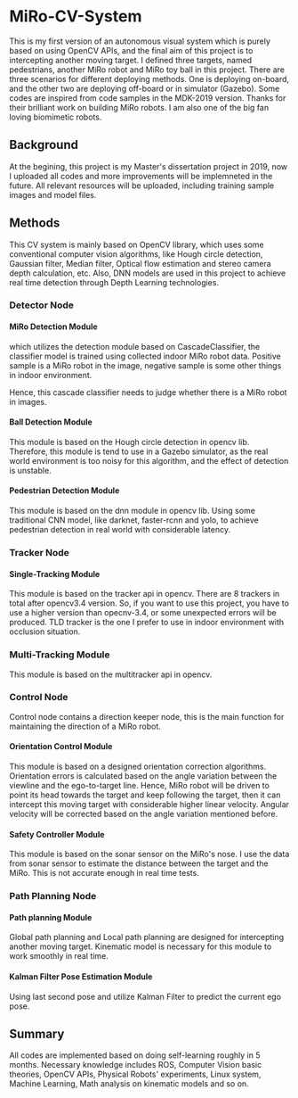 # MiRo-CV-System

This is my first version of an autonomous visual system which is purely based on using OpenCV APIs, and the final aim of this project is to intercepting another moving target. I defined three targets, named pedestrians, another MiRo robot and MiRo toy ball in this project. There are three scenarios for different deploying methods. One is deploying on-board, and the other two are deploying off-board or in simulator (Gazebo).  Some codes are inspired from code samples in the MDK-2019 version. Thanks for their brilliant work on building MiRo robots. I am also one of the big fan loving biomimetic robots.



## Background

At the begining, this project is my Master's dissertation project in 2019, now I uploaded all codes and more improvements will be implemneted in the future. All relevant resources will be uploaded, including training sample images and model files.



## Methods

This CV system is mainly based on OpenCV library, which uses some conventional computer vision algorithms, like Hough circle detection, Gaussian filter, Median filter, Optical flow estimation and stereo camera depth calculation, etc. Also, DNN models are used in this project to achieve real time detection through Depth Learning technologies.  



### Detector Node

#### MiRo Detection Module

which utilizes the detection module based on CascadeClassifier, the classifier model is trained using collected indoor MiRo robot data. Positive sample is a MiRo robot in the image, negative sample is some other things in indoor environment.

Hence, this cascade classifier needs to judge whether there is a MiRo robot in images. 



#### Ball Detection Module

This module is based on the Hough circle detection in opencv lib. Therefore, this module is tend to use in a Gazebo simulator, as the real world environment is too noisy for this algorithm, and the effect of detection is unstable. 



#### Pedestrian Detection Module

This module is based on the dnn module in opencv lib. Using some traditional CNN model, like darknet, faster-rcnn and yolo, to achieve pedestrian detection in real world with considerable latency. 



### Tracker Node

#### Single-Tracking Module

This module is based on the tracker api in opencv. There are 8 trackers in total after opencv3.4 version. So, if you want to use this project, you have to use a higher version than opecnv-3.4, or some unexpected errors will be produced. TLD tracker is the one I prefer to use in indoor environment with occlusion situation.

### Multi-Tracking Module

This module is based on the multitracker api in opencv.



### Control Node

Control node contains a direction keeper node, this is the main function for maintaining the direction of a MiRo robot. 

#### Orientation Control Module

This module is based on a designed orientation correction algorithms. Orientation errors is calculated based on the angle variation  between the viewline and the ego-to-target line. Hence, MiRo robot will be driven to point its head towards the target and keep following the target, then it can intercept this moving target with considerable higher linear velocity. Angular velocity will be corrected based on the angle variation mentioned before. 

#### Safety Controller Module

This module is based on the sonar sensor on the MiRo's nose. I use the data from sonar sensor to estimate the distance between the target and the MiRo. This is not accurate enough in real time tests. 



### Path Planning Node

#### Path planning Module

Global path planning and Local path planning are designed for intercepting another moving target. Kinematic model is necessary for this module to work smoothly in real time.



#### Kalman Filter Pose Estimation Module

Using last second pose and utilize Kalman Filter to predict the current ego pose. 



## Summary

All codes are implemented based on doing self-learning roughly in 5 months. Necessary knowledge includes ROS, Computer Vision basic theories, OpenCV APIs, Physical Robots' experiments, Linux system, Machine Learning, Math analysis on kinematic models and so on.